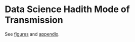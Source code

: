 # Data Science Hadith Mode of Transmission

See [figures](figures.pdf) and [appendix](appendix.pdf).
